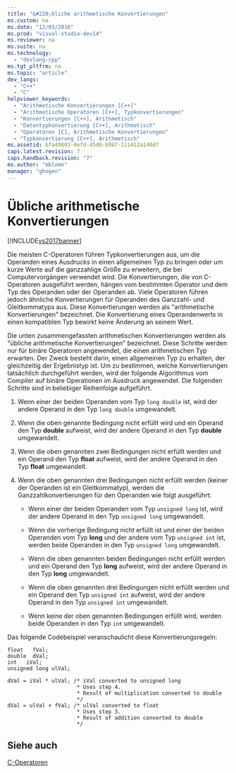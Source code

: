 ```yaml
---
title: "&#220;bliche arithmetische Konvertierungen"
ms.custom: na
ms.date: "12/03/2016"
ms.prod: "visual-studio-dev14"
ms.reviewer: na
ms.suite: na
ms.technology: 
  - "devlang-cpp"
ms.tgt_pltfrm: na
ms.topic: "article"
dev_langs: 
  - "C++"
  - "C"
helpviewer_keywords: 
  - "Arithmetische Konvertierungen [C++]"
  - "Arithmetische Operatoren [C++], Typkonvertierungen"
  - "Konvertierungen [C++], Arithmetisch"
  - "Datentypkonvertierung [C++], Arithmetisch"
  - "Operatoren [C], Arithmetische Konvertierungen"
  - "Typkonvertierung [C++], Arithmetisch"
ms.assetid: bfa49803-0efd-45d0-b987-111412a140d7
caps.latest.revision: 7
caps.handback.revision: "7"
ms.author: "mblome"
manager: "ghogen"
---
```

# &#220;bliche arithmetische Konvertierungen
[!INCLUDE[vs2017banner](../assembler/inline/includes/vs2017banner.md)]

Die meisten C\-Operatoren führen Typkonvertierungen aus, um die Operanden eines Ausdrucks in einen allgemeinen Typ zu bringen oder um kurze Werte auf die ganzzahlige Größe zu erweitern, die bei Computervorgängen verwendet wird.  Die Konvertierungen, die von C\-Operatoren ausgeführt werden, hängen vom bestimmten Operator und dem Typ des Operanden oder der Operanden ab.  Viele Operatoren führen jedoch ähnliche Konvertierungen für Operanden des Ganzzahl\- und Gleitkommatyps aus.  Diese Konvertierungen werden als "arithmetische Konvertierungen" bezeichnet. Die Konvertierung eines Operandenwerts in einen kompatiblen Typ bewirkt keine Änderung an seinem Wert.  
  
 Die unten zusammengefassten arithmetischen Konvertierungen werden als "übliche arithmetische Konvertierungen" bezeichnet. Diese Schritte werden nur für binäre Operatoren angewendet, die einen arithmetischen Typ erwarten.  Der Zweck besteht darin, einen allgemeinen Typ zu erhalten, der gleichzeitig der Ergebnistyp ist.  Um zu bestimmen, welche Konvertierungen tatsächlich durchgeführt werden, wird der folgende Algorithmus vom Compiler auf binäre Operationen im Ausdruck angewendet.  Die folgenden Schritte sind in beliebiger Reihenfolge aufgeführt.  
  
1.  Wenn einer der beiden Operanden vom Typ `long double` ist, wird der andere Operand in den Typ `long double` umgewandelt.  
  
2.  Wenn die oben genannte Bedingung nicht erfüllt wird und ein Operand den Typ **double** aufweist, wird der andere Operand in den Typ **double** umgewandelt.  
  
3.  Wenn die oben genannten zwei Bedingungen nicht erfüllt werden und ein Operand den Typ **float** aufweist, wird der andere Operand in den Typ **float** umgewandelt.  
  
4.  Wenn die oben genannten drei Bedingungen nicht erfüllt werden \(keiner der Operanden ist ein Gleitkommatyp\), werden die Ganzzahlkonvertierungen für den Operanden wie folgt ausgeführt:  
  
    -   Wenn einer der beiden Operanden vom Typ `unsigned long` ist, wird der andere Operand in den Typ `unsigned long` umgewandelt.  
  
    -   Wenn die vorherige Bedingung nicht erfüllt ist und einer der beiden Operanden vom Typ **long** und der andere vom Typ `unsigned int` ist, werden beide Operanden in den Typ `unsigned long` umgewandelt.  
  
    -   Wenn die oben genannten beiden Bedingungen nicht erfüllt werden und ein Operand den Typ **long** aufweist, wird der andere Operand in den Typ **long** umgewandelt.  
  
    -   Wenn die oben genannten drei Bedingungen nicht erfüllt werden und ein Operand den Typ `unsigned int` aufweist, wird der andere Operand in den Typ `unsigned int` umgewandelt.  
  
    -   Wenn keine der oben genannten Bedingungen erfüllt wird, werden beide Operanden in den Typ `int` umgewandelt.  
  
 Das folgende Codebeispiel veranschaulicht diese Konvertierungsregeln:  
  
```  
float   fVal;  
double  dVal;  
int   iVal;  
unsigned long ulVal;  
  
dVal = iVal * ulVal; /* iVal converted to unsigned long  
                      * Uses step 4.  
                      * Result of multiplication converted to double   
                      */  
dVal = ulVal + fVal; /* ulVal converted to float  
                      * Uses step 3.  
                      * Result of addition converted to double   
                      */   
```  
  
## Siehe auch  
 [C\-Operatoren](../c-language/c-operators.md)